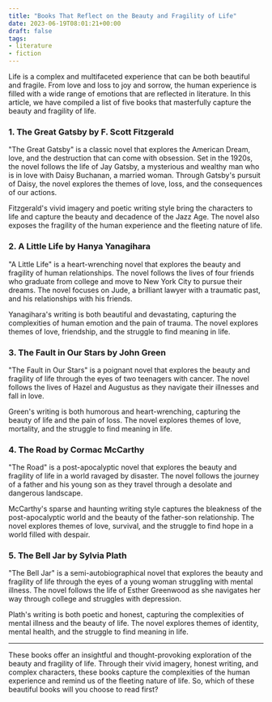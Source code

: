 ```yaml
---
title: "Books That Reflect on the Beauty and Fragility of Life"
date: 2023-06-19T08:01:21+00:00
draft: false
tags:
- literature
- fiction
---
```


Life is a complex and multifaceted experience that can be both beautiful and fragile. From love and loss to joy and sorrow, the human experience is filled with a wide range of emotions that are reflected in literature. In this article, we have compiled a list of five books that masterfully capture the beauty and fragility of life.

### 1. The Great Gatsby by F. Scott Fitzgerald

"The Great Gatsby" is a classic novel that explores the American Dream, love, and the destruction that can come with obsession. Set in the 1920s, the novel follows the life of Jay Gatsby, a mysterious and wealthy man who is in love with Daisy Buchanan, a married woman. Through Gatsby's pursuit of Daisy, the novel explores the themes of love, loss, and the consequences of our actions.

Fitzgerald's vivid imagery and poetic writing style bring the characters to life and capture the beauty and decadence of the Jazz Age. The novel also exposes the fragility of the human experience and the fleeting nature of life.

### 2. A Little Life by Hanya Yanagihara

"A Little Life" is a heart-wrenching novel that explores the beauty and fragility of human relationships. The novel follows the lives of four friends who graduate from college and move to New York City to pursue their dreams. The novel focuses on Jude, a brilliant lawyer with a traumatic past, and his relationships with his friends.

Yanagihara's writing is both beautiful and devastating, capturing the complexities of human emotion and the pain of trauma. The novel explores themes of love, friendship, and the struggle to find meaning in life.

### 3. The Fault in Our Stars by John Green

"The Fault in Our Stars" is a poignant novel that explores the beauty and fragility of life through the eyes of two teenagers with cancer. The novel follows the lives of Hazel and Augustus as they navigate their illnesses and fall in love.

Green's writing is both humorous and heart-wrenching, capturing the beauty of life and the pain of loss. The novel explores themes of love, mortality, and the struggle to find meaning in life.

### 4. The Road by Cormac McCarthy

"The Road" is a post-apocalyptic novel that explores the beauty and fragility of life in a world ravaged by disaster. The novel follows the journey of a father and his young son as they travel through a desolate and dangerous landscape.

McCarthy's sparse and haunting writing style captures the bleakness of the post-apocalyptic world and the beauty of the father-son relationship. The novel explores themes of love, survival, and the struggle to find hope in a world filled with despair.

### 5. The Bell Jar by Sylvia Plath

"The Bell Jar" is a semi-autobiographical novel that explores the beauty and fragility of life through the eyes of a young woman struggling with mental illness. The novel follows the life of Esther Greenwood as she navigates her way through college and struggles with depression.

Plath's writing is both poetic and honest, capturing the complexities of mental illness and the beauty of life. The novel explores themes of identity, mental health, and the struggle to find meaning in life.

---

These books offer an insightful and thought-provoking exploration of the beauty and fragility of life. Through their vivid imagery, honest writing, and complex characters, these books capture the complexities of the human experience and remind us of the fleeting nature of life. So, which of these beautiful books will you choose to read first?